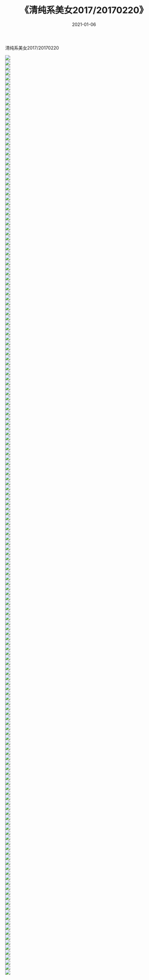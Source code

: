 ﻿---
layout: post
title:  《清纯系美女2017/20170220》
date:   2021-01-06
img: http://img.660000.xyz/Sharelink/清纯系美女/2017/20170220/000.jpg
categories: [美女, 清纯, 唯美]
---

清纯系美女2017/20170220

 ![](http://img.660000.xyz/Sharelink/清纯系美女/2017/20170220/001.png) <br>![](http://img.660000.xyz/Sharelink/清纯系美女/2017/20170220/002.png) <br>![](http://img.660000.xyz/Sharelink/清纯系美女/2017/20170220/003.png) <br>![](http://img.660000.xyz/Sharelink/清纯系美女/2017/20170220/004.png) <br>![](http://img.660000.xyz/Sharelink/清纯系美女/2017/20170220/005.png) <br>![](http://img.660000.xyz/Sharelink/清纯系美女/2017/20170220/006.png) <br>![](http://img.660000.xyz/Sharelink/清纯系美女/2017/20170220/007.png) <br>![](http://img.660000.xyz/Sharelink/清纯系美女/2017/20170220/008.png) <br>![](http://img.660000.xyz/Sharelink/清纯系美女/2017/20170220/009.png) <br>![](http://img.660000.xyz/Sharelink/清纯系美女/2017/20170220/010.png) <br>![](http://img.660000.xyz/Sharelink/清纯系美女/2017/20170220/011.png) <br>![](http://img.660000.xyz/Sharelink/清纯系美女/2017/20170220/012.png) <br>![](http://img.660000.xyz/Sharelink/清纯系美女/2017/20170220/013.png) <br>![](http://img.660000.xyz/Sharelink/清纯系美女/2017/20170220/014.png) <br>![](http://img.660000.xyz/Sharelink/清纯系美女/2017/20170220/015.png) <br>![](http://img.660000.xyz/Sharelink/清纯系美女/2017/20170220/016.png) <br>![](http://img.660000.xyz/Sharelink/清纯系美女/2017/20170220/017.png) <br>![](http://img.660000.xyz/Sharelink/清纯系美女/2017/20170220/018.png) <br>![](http://img.660000.xyz/Sharelink/清纯系美女/2017/20170220/019.png) <br>![](http://img.660000.xyz/Sharelink/清纯系美女/2017/20170220/020.png) <br>![](http://img.660000.xyz/Sharelink/清纯系美女/2017/20170220/021.png) <br>![](http://img.660000.xyz/Sharelink/清纯系美女/2017/20170220/022.png) <br>![](http://img.660000.xyz/Sharelink/清纯系美女/2017/20170220/023.png) <br>![](http://img.660000.xyz/Sharelink/清纯系美女/2017/20170220/024.png) <br>![](http://img.660000.xyz/Sharelink/清纯系美女/2017/20170220/025.png) <br>![](http://img.660000.xyz/Sharelink/清纯系美女/2017/20170220/026.png) <br>![](http://img.660000.xyz/Sharelink/清纯系美女/2017/20170220/027.png) <br>![](http://img.660000.xyz/Sharelink/清纯系美女/2017/20170220/028.png) <br>![](http://img.660000.xyz/Sharelink/清纯系美女/2017/20170220/029.png) <br>![](http://img.660000.xyz/Sharelink/清纯系美女/2017/20170220/030.png) <br>![](http://img.660000.xyz/Sharelink/清纯系美女/2017/20170220/031.png) <br>![](http://img.660000.xyz/Sharelink/清纯系美女/2017/20170220/032.png) <br>![](http://img.660000.xyz/Sharelink/清纯系美女/2017/20170220/033.png) <br>![](http://img.660000.xyz/Sharelink/清纯系美女/2017/20170220/034.png) <br>![](http://img.660000.xyz/Sharelink/清纯系美女/2017/20170220/035.png) <br>![](http://img.660000.xyz/Sharelink/清纯系美女/2017/20170220/036.png) <br>![](http://img.660000.xyz/Sharelink/清纯系美女/2017/20170220/037.png) <br>![](http://img.660000.xyz/Sharelink/清纯系美女/2017/20170220/038.png) <br>![](http://img.660000.xyz/Sharelink/清纯系美女/2017/20170220/039.png) <br>![](http://img.660000.xyz/Sharelink/清纯系美女/2017/20170220/040.png) <br>![](http://img.660000.xyz/Sharelink/清纯系美女/2017/20170220/041.png) <br>![](http://img.660000.xyz/Sharelink/清纯系美女/2017/20170220/042.png) <br>![](http://img.660000.xyz/Sharelink/清纯系美女/2017/20170220/043.png) <br>![](http://img.660000.xyz/Sharelink/清纯系美女/2017/20170220/044.png) <br>![](http://img.660000.xyz/Sharelink/清纯系美女/2017/20170220/045.png) <br>![](http://img.660000.xyz/Sharelink/清纯系美女/2017/20170220/046.png) <br>![](http://img.660000.xyz/Sharelink/清纯系美女/2017/20170220/047.png) <br>![](http://img.660000.xyz/Sharelink/清纯系美女/2017/20170220/048.png) <br>![](http://img.660000.xyz/Sharelink/清纯系美女/2017/20170220/049.png) <br>![](http://img.660000.xyz/Sharelink/清纯系美女/2017/20170220/050.png) <br>![](http://img.660000.xyz/Sharelink/清纯系美女/2017/20170220/051.png) <br>![](http://img.660000.xyz/Sharelink/清纯系美女/2017/20170220/052.png) <br>![](http://img.660000.xyz/Sharelink/清纯系美女/2017/20170220/053.png) <br>![](http://img.660000.xyz/Sharelink/清纯系美女/2017/20170220/054.png) <br>![](http://img.660000.xyz/Sharelink/清纯系美女/2017/20170220/055.png) <br>![](http://img.660000.xyz/Sharelink/清纯系美女/2017/20170220/056.png) <br>![](http://img.660000.xyz/Sharelink/清纯系美女/2017/20170220/057.png) <br>![](http://img.660000.xyz/Sharelink/清纯系美女/2017/20170220/058.png) <br>![](http://img.660000.xyz/Sharelink/清纯系美女/2017/20170220/059.png) <br>![](http://img.660000.xyz/Sharelink/清纯系美女/2017/20170220/060.png) <br>![](http://img.660000.xyz/Sharelink/清纯系美女/2017/20170220/061.png) <br>![](http://img.660000.xyz/Sharelink/清纯系美女/2017/20170220/062.png) <br>![](http://img.660000.xyz/Sharelink/清纯系美女/2017/20170220/063.png) <br>![](http://img.660000.xyz/Sharelink/清纯系美女/2017/20170220/064.png) <br>![](http://img.660000.xyz/Sharelink/清纯系美女/2017/20170220/065.png) <br>![](http://img.660000.xyz/Sharelink/清纯系美女/2017/20170220/066.png) <br>![](http://img.660000.xyz/Sharelink/清纯系美女/2017/20170220/067.png) <br>![](http://img.660000.xyz/Sharelink/清纯系美女/2017/20170220/068.png) <br>![](http://img.660000.xyz/Sharelink/清纯系美女/2017/20170220/069.png) <br>![](http://img.660000.xyz/Sharelink/清纯系美女/2017/20170220/070.png) <br>![](http://img.660000.xyz/Sharelink/清纯系美女/2017/20170220/071.png) <br>![](http://img.660000.xyz/Sharelink/清纯系美女/2017/20170220/072.png) <br>![](http://img.660000.xyz/Sharelink/清纯系美女/2017/20170220/073.png) <br>![](http://img.660000.xyz/Sharelink/清纯系美女/2017/20170220/074.png) <br>![](http://img.660000.xyz/Sharelink/清纯系美女/2017/20170220/075.png) <br>![](http://img.660000.xyz/Sharelink/清纯系美女/2017/20170220/076.png) <br>![](http://img.660000.xyz/Sharelink/清纯系美女/2017/20170220/077.png) <br>![](http://img.660000.xyz/Sharelink/清纯系美女/2017/20170220/078.png) <br>![](http://img.660000.xyz/Sharelink/清纯系美女/2017/20170220/079.png) <br>![](http://img.660000.xyz/Sharelink/清纯系美女/2017/20170220/080.png) <br>![](http://img.660000.xyz/Sharelink/清纯系美女/2017/20170220/081.png) <br>![](http://img.660000.xyz/Sharelink/清纯系美女/2017/20170220/082.png) <br>![](http://img.660000.xyz/Sharelink/清纯系美女/2017/20170220/083.png) <br>![](http://img.660000.xyz/Sharelink/清纯系美女/2017/20170220/084.png) <br>![](http://img.660000.xyz/Sharelink/清纯系美女/2017/20170220/085.png) <br>![](http://img.660000.xyz/Sharelink/清纯系美女/2017/20170220/086.png) <br>![](http://img.660000.xyz/Sharelink/清纯系美女/2017/20170220/087.png) <br>![](http://img.660000.xyz/Sharelink/清纯系美女/2017/20170220/088.png) <br>![](http://img.660000.xyz/Sharelink/清纯系美女/2017/20170220/089.png) <br>![](http://img.660000.xyz/Sharelink/清纯系美女/2017/20170220/090.png) <br>![](http://img.660000.xyz/Sharelink/清纯系美女/2017/20170220/091.png) <br>![](http://img.660000.xyz/Sharelink/清纯系美女/2017/20170220/092.png) <br>![](http://img.660000.xyz/Sharelink/清纯系美女/2017/20170220/093.png) <br>![](http://img.660000.xyz/Sharelink/清纯系美女/2017/20170220/094.png) <br>![](http://img.660000.xyz/Sharelink/清纯系美女/2017/20170220/095.png) <br>![](http://img.660000.xyz/Sharelink/清纯系美女/2017/20170220/096.png) <br>![](http://img.660000.xyz/Sharelink/清纯系美女/2017/20170220/097.png) <br>![](http://img.660000.xyz/Sharelink/清纯系美女/2017/20170220/098.png) <br>![](http://img.660000.xyz/Sharelink/清纯系美女/2017/20170220/099.png) <br>![](http://img.660000.xyz/Sharelink/清纯系美女/2017/20170220/100.png) <br>![](http://img.660000.xyz/Sharelink/清纯系美女/2017/20170220/101.png) <br>![](http://img.660000.xyz/Sharelink/清纯系美女/2017/20170220/102.png) <br>![](http://img.660000.xyz/Sharelink/清纯系美女/2017/20170220/103.png) <br>![](http://img.660000.xyz/Sharelink/清纯系美女/2017/20170220/104.png) <br>![](http://img.660000.xyz/Sharelink/清纯系美女/2017/20170220/105.png) <br>![](http://img.660000.xyz/Sharelink/清纯系美女/2017/20170220/106.png) <br>![](http://img.660000.xyz/Sharelink/清纯系美女/2017/20170220/107.png) <br>![](http://img.660000.xyz/Sharelink/清纯系美女/2017/20170220/108.png) <br>![](http://img.660000.xyz/Sharelink/清纯系美女/2017/20170220/109.png) <br>![](http://img.660000.xyz/Sharelink/清纯系美女/2017/20170220/110.png) <br>![](http://img.660000.xyz/Sharelink/清纯系美女/2017/20170220/111.png) <br>![](http://img.660000.xyz/Sharelink/清纯系美女/2017/20170220/112.png) <br>![](http://img.660000.xyz/Sharelink/清纯系美女/2017/20170220/113.png) <br>![](http://img.660000.xyz/Sharelink/清纯系美女/2017/20170220/114.png) <br>![](http://img.660000.xyz/Sharelink/清纯系美女/2017/20170220/115.png) <br>![](http://img.660000.xyz/Sharelink/清纯系美女/2017/20170220/116.png) <br>![](http://img.660000.xyz/Sharelink/清纯系美女/2017/20170220/117.png) <br>![](http://img.660000.xyz/Sharelink/清纯系美女/2017/20170220/118.png) <br>![](http://img.660000.xyz/Sharelink/清纯系美女/2017/20170220/119.png) <br>![](http://img.660000.xyz/Sharelink/清纯系美女/2017/20170220/120.png) <br>![](http://img.660000.xyz/Sharelink/清纯系美女/2017/20170220/121.png) <br>![](http://img.660000.xyz/Sharelink/清纯系美女/2017/20170220/122.png) <br>![](http://img.660000.xyz/Sharelink/清纯系美女/2017/20170220/123.png) <br>![](http://img.660000.xyz/Sharelink/清纯系美女/2017/20170220/124.png) <br>![](http://img.660000.xyz/Sharelink/清纯系美女/2017/20170220/125.png) <br>![](http://img.660000.xyz/Sharelink/清纯系美女/2017/20170220/126.png) <br>![](http://img.660000.xyz/Sharelink/清纯系美女/2017/20170220/127.png) <br>![](http://img.660000.xyz/Sharelink/清纯系美女/2017/20170220/128.png) <br>![](http://img.660000.xyz/Sharelink/清纯系美女/2017/20170220/129.png) <br>![](http://img.660000.xyz/Sharelink/清纯系美女/2017/20170220/130.png) <br>![](http://img.660000.xyz/Sharelink/清纯系美女/2017/20170220/131.png) <br>![](http://img.660000.xyz/Sharelink/清纯系美女/2017/20170220/132.png) <br>![](http://img.660000.xyz/Sharelink/清纯系美女/2017/20170220/133.png) <br>![](http://img.660000.xyz/Sharelink/清纯系美女/2017/20170220/134.png) <br>![](http://img.660000.xyz/Sharelink/清纯系美女/2017/20170220/135.png) <br>![](http://img.660000.xyz/Sharelink/清纯系美女/2017/20170220/136.png) <br>![](http://img.660000.xyz/Sharelink/清纯系美女/2017/20170220/137.png) <br>![](http://img.660000.xyz/Sharelink/清纯系美女/2017/20170220/138.png) <br>![](http://img.660000.xyz/Sharelink/清纯系美女/2017/20170220/139.png) <br>![](http://img.660000.xyz/Sharelink/清纯系美女/2017/20170220/140.png) <br>![](http://img.660000.xyz/Sharelink/清纯系美女/2017/20170220/141.png) <br>![](http://img.660000.xyz/Sharelink/清纯系美女/2017/20170220/142.png) <br>![](http://img.660000.xyz/Sharelink/清纯系美女/2017/20170220/143.png) <br>![](http://img.660000.xyz/Sharelink/清纯系美女/2017/20170220/144.png) <br>![](http://img.660000.xyz/Sharelink/清纯系美女/2017/20170220/145.png) <br>![](http://img.660000.xyz/Sharelink/清纯系美女/2017/20170220/146.png) <br>![](http://img.660000.xyz/Sharelink/清纯系美女/2017/20170220/147.png) <br>![](http://img.660000.xyz/Sharelink/清纯系美女/2017/20170220/148.png) <br>![](http://img.660000.xyz/Sharelink/清纯系美女/2017/20170220/149.png) <br>![](http://img.660000.xyz/Sharelink/清纯系美女/2017/20170220/150.png) <br>![](http://img.660000.xyz/Sharelink/清纯系美女/2017/20170220/151.png) <br>![](http://img.660000.xyz/Sharelink/清纯系美女/2017/20170220/152.png) <br>![](http://img.660000.xyz/Sharelink/清纯系美女/2017/20170220/153.png) <br>![](http://img.660000.xyz/Sharelink/清纯系美女/2017/20170220/154.png) <br>![](http://img.660000.xyz/Sharelink/清纯系美女/2017/20170220/155.png) <br>![](http://img.660000.xyz/Sharelink/清纯系美女/2017/20170220/156.png) <br>![](http://img.660000.xyz/Sharelink/清纯系美女/2017/20170220/157.png) <br>![](http://img.660000.xyz/Sharelink/清纯系美女/2017/20170220/158.png) <br>![](http://img.660000.xyz/Sharelink/清纯系美女/2017/20170220/159.png) <br>![](http://img.660000.xyz/Sharelink/清纯系美女/2017/20170220/160.png) <br>![](http://img.660000.xyz/Sharelink/清纯系美女/2017/20170220/161.png) <br>![](http://img.660000.xyz/Sharelink/清纯系美女/2017/20170220/162.png) <br>![](http://img.660000.xyz/Sharelink/清纯系美女/2017/20170220/163.png) <br>![](http://img.660000.xyz/Sharelink/清纯系美女/2017/20170220/164.png) <br>![](http://img.660000.xyz/Sharelink/清纯系美女/2017/20170220/165.png) <br>![](http://img.660000.xyz/Sharelink/清纯系美女/2017/20170220/166.png) <br>![](http://img.660000.xyz/Sharelink/清纯系美女/2017/20170220/167.png) <br>![](http://img.660000.xyz/Sharelink/清纯系美女/2017/20170220/168.png) <br>![](http://img.660000.xyz/Sharelink/清纯系美女/2017/20170220/169.png) <br>![](http://img.660000.xyz/Sharelink/清纯系美女/2017/20170220/170.png) <br>![](http://img.660000.xyz/Sharelink/清纯系美女/2017/20170220/171.png) <br>![](http://img.660000.xyz/Sharelink/清纯系美女/2017/20170220/172.png) <br>![](http://img.660000.xyz/Sharelink/清纯系美女/2017/20170220/173.png) <br>![](http://img.660000.xyz/Sharelink/清纯系美女/2017/20170220/174.png) <br>![](http://img.660000.xyz/Sharelink/清纯系美女/2017/20170220/175.png) <br>![](http://img.660000.xyz/Sharelink/清纯系美女/2017/20170220/176.png) <br>![](http://img.660000.xyz/Sharelink/清纯系美女/2017/20170220/177.png) <br>![](http://img.660000.xyz/Sharelink/清纯系美女/2017/20170220/178.png) <br>![](http://img.660000.xyz/Sharelink/清纯系美女/2017/20170220/179.png) <br>![](http://img.660000.xyz/Sharelink/清纯系美女/2017/20170220/180.png) <br>![](http://img.660000.xyz/Sharelink/清纯系美女/2017/20170220/181.png) <br>![](http://img.660000.xyz/Sharelink/清纯系美女/2017/20170220/182.png) <br>![](http://img.660000.xyz/Sharelink/清纯系美女/2017/20170220/183.png) <br>![](http://img.660000.xyz/Sharelink/清纯系美女/2017/20170220/184.png) <br>